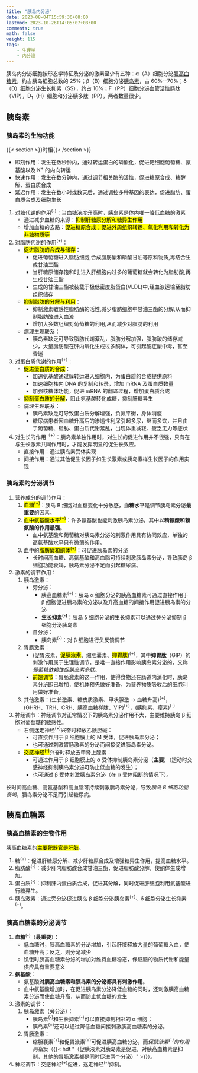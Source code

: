 ```yaml
---
title: "胰岛内分泌"
date: 2023-08-04T15:59:36+08:00
lastmod: 2023-10-26T14:05:07+08:00
comments: true
math: false
weight: 115
tags:
    - 生理学
    - 内分泌
---
```


胰岛内分泌细胞按形态学特征及分泌的激素至少有五种：α（A）细胞分泌[胰高血糖素](#胰高血糖素)，约占胰岛细胞总数的 25%；β（B）细胞分泌[胰岛素](#胰岛素)，占 60%--70%；δ（D）细胞分泌生长抑素（SS），约占 10%；F（PP）细胞分泌血管活性肠肽（VIP），D<sub>1</sub>（H）细胞和分泌胰多肽（PP），两者数量很少。

<!--more-->

## 胰岛素

### 胰岛素的生物功能

{{< section >}}时相{{< /section >}}

- 即刻作用：发生在数秒钟内，通过转运蛋白的磷酸化，促进靶细胞葡萄糖、氨基酸以及 K<sup>+</sup> 的内向转运
- 快速作用：发生在数分钟内，通过调节相关酶的活性，促进糖原合成、糖酵解、蛋白质合成
- 延迟作用：发生在数小时或数天后，通过调控多种基因的表达，促进脂肪、蛋白质合成及细胞生长

1. 对糖代谢的作用<sup>(-)</sup>：当血糖浓度升高时，胰岛素是体内唯一降低血糖的激素
    - 通过减少血糖的来源：<mark>抑制肝糖原分解和糖异生作用</mark>
    - 增加血糖的去路：<mark>促进糖原合成；促进外周组织转运、氧化利用和转化为非糖物质等</mark>
2. 对脂肪代谢的作用<sup>(+)</sup>：
    - <mark>促进脂肪的合成与储存</mark>：
        - 促进葡萄糖进入脂肪细胞,合成脂肪酸和磷酸甘油等原料物质,再结合生成甘油三酯
        - 当肝糖原储存饱和时,进入肝细胞内过多的葡萄糖就会转化为脂肪酸,再生成甘油三酯
        - 生成的甘油三酯被装载于极低密度脂蛋白(VLDL)中,经血液运输至脂肪组织储存
    - <mark>抑制脂肪的分解与利用</mark>：
        - 抑制激素敏感性脂肪酶的活性,减少脂肪细胞中甘油三酯的分解,从而抑制脂肪酸进入血液
        - 增加大多数组织对葡萄糖的利用,从而减少对脂肪的利用
    - 病理生理联系：
        - 胰岛素缺乏可导致脂肪代谢紊乱，脂肪分解加强，脂肪酸的储存减少，大量脂肪酸在肝内氧化生成过多酮体，可引起酮症酸中毒，甚至昏迷
3. 对蛋白质代谢的作用<sup>(+)</sup>：
    - <mark>促进蛋白质的合成</mark>：
        - 加速氨基酸通过膜转运进入细胞内，为蛋白质的合成提供原料
        - 加速细胞核内 DNA 的复制和转录，增加 mRNA 及蛋白质数量
        - 加强核糖体功能，促进 mRNA 的翻译过程，增加蛋白质合成
    - <mark>抑制蛋白质的分解</mark>，阻止氨基酸转化成糖，抑制肝糖异生
    - 病理生理联系：
        - 胰岛素缺乏可导致蛋白质分解增强，负氮平衡，身体消瘦
        - 糖尿病患者因血糖升高后的渗透性利尿引起多尿，继而多饮，并且由于葡萄糖、脂肪、蛋白质代谢紊乱，出现体重减轻、疲乏无力等症状
4. 对生长的作用<sup>（+）</sup>：胰岛素单独作用时，对生长的促进作用并不很强，只有在与生长激素共同作用时，才能发挥明显的促生长效应。
    - 直接作用：通过胰岛素受体实现
    - 间接作用：通过其他促生长因子如生长激素或胰岛素样生长因子的作用实现

### 胰岛素的分泌调节

1. 营养成分的调节作用：
    1. <mark>血糖<sup>(+)</sup></mark>：胰岛 B 细胞对血糖变化十分敏感，**血糖水平**是调节胰岛素分泌**最重要**的因素。
    2. <mark>血中氨基酸水平<sup>(+)</sup></mark>：许多氨基酸也能刺激胰岛素分泌，其中以**精氨酸和赖氨酸的作用最强**。
        - 血中氨基酸和葡萄糖对胰岛素分泌的刺激作用具有协同效应，单独的高氨基酸水平只有微弱的作用。
    3. 血中的<mark>脂肪酸和酮体<sup>(+)</sup></mark>：可促进胰岛素的分泌
        - 长时间高血糖、高氨基酸和高血脂可持续刺激胰岛素分泌，导致胰岛 β 细胞功能衰竭，胰岛素分泌不足而引起糖尿病。
2. 激素的调节作用：
    1. 胰岛激素：
        - 旁分泌：
            - 胰高血糖素<sup>(+)</sup>：胰岛 α 细胞分泌的胰高血糖素可通过直接作用于 β 细胞促进胰岛素的分泌以及升高血糖的间接作用促进胰岛素的分泌
            - **生长抑素<sup>(-)</sup>**：胰岛 δ 细胞分泌的生长抑素可以通过旁分泌抑制 β 细胞分泌胰岛素
        - 自分泌：
            - 胰岛素<sup>(-)</sup>：对 β 细胞进行负反馈调节
    2. 胃肠激素：
        - (促胃液素、<mark>促胰液素</mark>、缩胆囊素、<mark>抑胃肽</mark>)<sup>(+)</sup>，其中**抑胃肽**（GIP）的刺激作用属于生理性调节，是唯一直接作用影响胰岛素分泌的，又称*葡萄糖依赖性促胰岛素多肽*。
        - <mark>前馈调节</mark>：胃肠激素的这一作用，使得食物还在肠道内消化时，胰岛素分泌即已增加，使机体预先做好准备，为营养物质吸收后的细胞利用做好准备。
    3. 其他激素：(生长激素、糖皮质激素、甲状腺激 → 血糖升高)<sup>(+)</sup>，(GHRH、TRH、CRH、胰高血糖样肽、VIP)<sup>(+)</sup>，(胰抑素、瘦素)<sup>(-)</sup>
3. 神经调节：神经调节对正常情况下的胰岛素分泌作用不大，主要维持胰岛 β 细胞对葡萄糖的敏感性。
    - 右侧迷走神经<sup>(+)</sup>兴奋时释放乙酰胆碱：
        - 可直接作用于 β 细胞膜上的 M 受体，促进胰岛素分泌；
        - 也可通过刺激胃肠激素的分泌而间接促进胰岛素分泌。
    - <mark>交感神经<sup>(-)</sup></mark>兴奋时释放去甲肾上腺素：
        - 可通过作用于 β 细胞膜上的 α 受体抑制胰岛素分泌（**主要**）（运动时交感神经抑制胰岛素分泌可防止低血糖的发生）；
        - 也可通过 β 受体刺激胰岛素分泌（在 α 受体阻断的情况下）。

长时间高血糖、高氨基酸和高血脂可持续刺激胰岛素分泌，导致*胰岛 B 细胞功能衰竭*，胰岛素分泌不足而引起糖尿病。

## 胰高血糖素

### 胰高血糖素的生物作用

胰高血糖素的<mark>主要靶器官是肝脏</mark>。

1. 糖<sup>(+)</sup>：促进肝糖原分解、减少肝糖原合成及增强糖异生作用，提高血糖水平。
2. 脂肪酸<sup>(-)</sup>：减少肝内脂肪酸合成甘油三酯，促进脂肪酸分解，使酮体生成增加。
3. 蛋白质<sup>(-)</sup>：抑制肝内蛋白质合成，促进其分解，同时促进肝细胞利用氨基酸进行糖异生。
4. 胰岛激素：通过旁分泌促进胰岛 β 细胞分泌胰岛素<sup>(+)</sup>、δ 细胞分泌生长抑素<sup>(+)</sup>。

### 胰高血糖素的分泌调节

1. **血糖**<sup>(-)</sup>（**最重要**）：
    - 低血糖时，胰高血糖素的分泌增加，引起肝脏释放大量的葡萄糖入血，使血糖升高；反之，则分泌减少
    - 饥饿时胰高血糖素分泌的增加对维持血糖稳态，保证脑的物质代谢和能量供应具有重要意义
2. **氨基酸**：
    - 氨基酸**对胰高血糖素和胰岛素的分泌都具有刺激作用**。
    - 血中氨基酸增加时，在促进胰岛素分泌降低血糖的同时，还刺激胰高血糖素分泌而使血糖升高，从而防止低血糖的发生
2. 激素的调节：
    1. 胰岛激素（旁分泌）：
        - 胰岛素<sup>(-)</sup>和生长抑素<sup>(-)</sup>可以直接抑制相邻的 α 细胞；
        - 胰岛素<sup>(+)</sup>还可以通过降低血糖间接刺激胰高血糖素的分泌。
    2. 胃肠激素：
        - 缩胆襄素<sup>(+)</sup>和促胃液素<sup>(+)</sup>可促进胰高血糖分泌，而*促胰液素<sup>(-)</sup>的作用则相反*（{{< hdt "（促胰液素对胰岛素是促进，对胰高血糖素是抑制，其他的胃肠激素都是同时促进两个分泌）" >}}）。
3. 神经调节：交感神经<sup>(+)</sup>促进，迷走神经<sup>(-)</sup>抑制。

